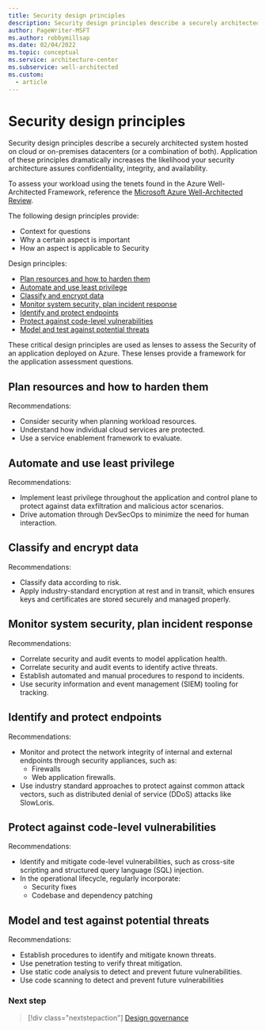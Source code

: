 ```yaml
---
title: Security design principles
description: Security design principles describe a securely architected system hosted on cloud or on-premises datacenters (or a combination of both).
author: PageWriter-MSFT
ms.author: robbymillsap
ms.date: 02/04/2022
ms.topic: conceptual
ms.service: architecture-center
ms.subservice: well-architected
ms.custom:
  - article
---
```


# Security design principles

Security design principles describe a securely architected system hosted on cloud or on-premises datacenters (or a combination of both). Application of these principles dramatically increases the likelihood your security architecture assures confidentiality, integrity, and availability.

To assess your workload using the tenets found in the Azure Well-Architected Framework, reference the [Microsoft Azure Well-Architected Review](/assessments/?id=azure-architecture-review&mode=pre-assessment).

The following design principles provide:

- Context for questions
- Why a certain aspect is important
- How an aspect is applicable to Security

Design principles:

- [Plan resources and how to harden them](#plan-resources-and-how-to-harden-them)
- [Automate and use least privilege](#automate-and-use-least-privilege)
- [Classify and encrypt data](#classify-and-encrypt-data)
- [Monitor system security, plan incident response](#monitor-system-security-plan-incident-response)
- [Identify and protect endpoints](#identify-and-protect-endpoints)
- [Protect against code-level vulnerabilities](#protect-against-code-level-vulnerabilities)
- [Model and test against potential threats](#model-and-test-against-potential-threats)

These critical design principles are used as lenses to assess the Security of an application deployed on Azure. These lenses provide a framework for the application assessment questions.

## Plan resources and how to harden them

Recommendations:

- Consider security when planning workload resources.
- Understand how individual cloud services are protected.
- Use a service enablement framework to evaluate.

## Automate and use least privilege

Recommendations:

- Implement least privilege throughout the application and control plane to protect against data exfiltration and malicious actor scenarios.
- Drive automation through DevSecOps to minimize the need for human interaction.

## Classify and encrypt data

Recommendations:

- Classify data according to risk.
- Apply industry-standard encryption at rest and in transit, which ensures keys and certificates are stored securely and managed properly.

## Monitor system security, plan incident response

Recommendations:

- Correlate security and audit events to model application health.
- Correlate security and audit events to identify active threats.
- Establish automated and manual procedures to respond to incidents.
- Use security information and event management (SIEM) tooling for tracking.

## Identify and protect endpoints

Recommendations:

- Monitor and protect the network integrity of internal and external endpoints through security appliances, such as:
  - Firewalls
  - Web application firewalls.
- Use industry standard approaches to protect against common attack vectors, such as distributed denial of service (DDoS) attacks like SlowLoris.

## Protect against code-level vulnerabilities

Recommendations:

- Identify and mitigate code-level vulnerabilities, such as cross-site scripting and structured query language (SQL) injection.
- In the operational lifecycle, regularly incorporate:
  - Security fixes
  - Codebase and dependency patching

## Model and test against potential threats

Recommendations:

- Establish procedures to identify and mitigate known threats.
- Use penetration testing to verify threat mitigation.
- Use static code analysis to detect and prevent future vulnerabilities.
- Use code scanning to detect and prevent future vulnerabilities

### Next step

> [!div class="nextstepaction"]
> [Design governance](./design-governance.md)
